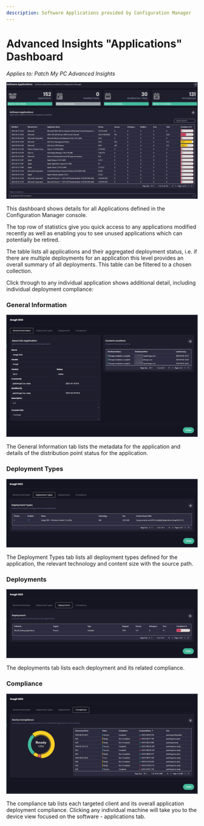 ```yaml
---
description: Software Applications provided by Configuration Manager
---
```


# Advanced Insights "Applications" Dashboard

_Applies to: Patch My PC Advanced Insights_

![](/_images/image-(1540).png "Software Applications Dashboard")

This dashboard shows details for all Applications defined in the Configuration Manager console.&#x20;

The top row of statistics give you quick access to any applications modified recently as well as enabling you to see unused applications which can potentially be retired.

The table lists all applications and their aggregated deployment status, i.e. if there are multiple deployments for an application this level provides an overall summary of all deployments. This table can be filtered to a chosen collection.

Click through to any individual application shows additional detail, including individual deployment compliance:

### General Information

![](/_images/image-(1542).png "Application General Information tab")

The General Information tab lists the metadata for the application and details of the distribution point status for the application.

### Deployment Types

![](/_images/image-(1543).png "Deployment Types tab")

The Deployment Types tab lists all deployment types defined for the application, the relevant technology and content size with the source path.

### Deployments

![](/_images/image-(1544).png "Deployments tab")

The deployments tab lists each deployment and its related compliance.

### Compliance

![](/_images/image-(1545).png "Compliance tab")

The compliance tab lists each targeted client and its overall application deployment compliance. Clicking any individual machine will take you to the device view focused on the software - applications tab.